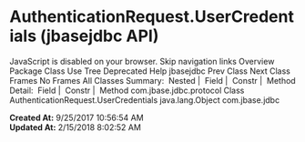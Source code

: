# AuthenticationRequest.UserCredentials (jbasejdbc   API)

JavaScript is disabled on your browser. Skip navigation links Overview Package Class Use Tree Deprecated Help jbasejdbc Prev Class Next Class Frames No Frames All Classes Summary:  Nested |  Field |  Constr |  Method Detail:  Field |  Constr |  Method com.jbase.jdbc.protocol Class AuthenticationRequest.UserCredentials java.lang.Object com.jbase.jdbc  

**Created At:** 9/25/2017 10:56:54 AM  
**Updated At:** 2/15/2018 8:02:52 AM  

